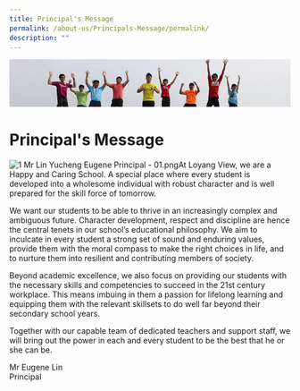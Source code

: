 ```yaml
---
title: Principal's Message
permalink: /about-us/Principals-Message/permalink/
description: ""
---
```

![](/images/Banner.jpg)

Principal's Message
===================

![1 Mr  Lin Yucheng Eugene Principal - 01.png](https://www.loyangviewsec.moe.edu.sg/qql/slot/u783/2022/Staff/Principal/1%20Mr%20%20Lin%20Yucheng%20Eugene%20Principal%20-%2001.png)At Loyang View, we are a Happy and Caring School. A special place where every student is developed into a wholesome individual with robust character and is well prepared for the skill force of tomorrow.  
  
We want our students to be able to thrive in an increasingly complex and ambiguous future. Character development, respect and discipline are hence the central tenets in our school’s educational philosophy. We aim to inculcate in every student a strong set of sound and enduring values, provide them with the moral compass to make the right choices in life, and to nurture them into resilient and contributing members of society.  
  
Beyond academic excellence, we also focus on providing our students with the necessary skills and competencies to succeed in the 21st century workplace. This means imbuing in them a passion for lifelong learning and equipping them with the relevant skillsets to do well far beyond their secondary school years.  
  
Together with our capable team of dedicated teachers and support staff, we will bring out the power in each and every student to be the best that he or she can be.  

  

Mr Eugene Lin  
Principal